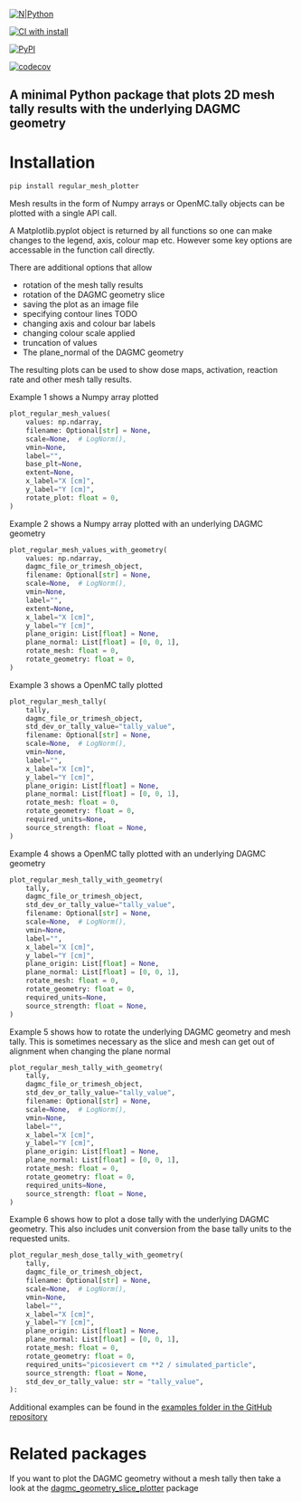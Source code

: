 [![N|Python](https://www.python.org/static/community_logos/python-powered-w-100x40.png)](https://www.python.org)

[![CI with install](https://github.com/fusion-energy/regular_mesh_plotter/actions/workflows/ci_with_install.yml/badge.svg?branch=develop)](https://github.com/fusion-energy/regular_mesh_plotter/actions/workflows/ci_with_install.yml)

[![PyPI](https://img.shields.io/pypi/v/regular-mesh-plotter?color=brightgreen&label=pypi&logo=grebrightgreenen&logoColor=green)](https://pypi.org/project/regular-mesh-plotter/)

[![codecov](https://codecov.io/gh/fusion-energy/regular_mesh_plotter/branch/main/graph/badge.svg)](https://codecov.io/gh/fusion-energy/regular_mesh_plotter)

## A minimal Python package that plots 2D mesh tally results with the underlying DAGMC geometry

# Installation

```bash
pip install regular_mesh_plotter
```

Mesh results in the form of Numpy arrays or OpenMC.tally objects can be plotted
with a single API call.

A Matplotlib.pyplot object is returned by all functions so one can make changes
to the legend, axis, colour map etc. However some key options are accessable
in the function call directly.

There are additional options that allow

- rotation of the mesh tally results
- rotation of the DAGMC geometry slice
- saving the plot as an image file
- specifying contour lines TODO
- changing axis and colour bar labels
- changing colour scale applied
- truncation of values
- The plane_normal of the DAGMC geometry

The resulting plots can be used to show dose maps, activation, reaction rate
and other mesh tally results.


Example 1 shows a Numpy array plotted
```python
plot_regular_mesh_values(
    values: np.ndarray,
    filename: Optional[str] = None,
    scale=None,  # LogNorm(),
    vmin=None,
    label="",
    base_plt=None,
    extent=None,
    x_label="X [cm]",
    y_label="Y [cm]",
    rotate_plot: float = 0,
)
```

Example 2 shows a Numpy array plotted with an underlying DAGMC geometry
```python
plot_regular_mesh_values_with_geometry(
    values: np.ndarray,
    dagmc_file_or_trimesh_object,
    filename: Optional[str] = None,
    scale=None,  # LogNorm(),
    vmin=None,
    label="",
    extent=None,
    x_label="X [cm]",
    y_label="Y [cm]",
    plane_origin: List[float] = None,
    plane_normal: List[float] = [0, 0, 1],
    rotate_mesh: float = 0,
    rotate_geometry: float = 0,
)
```

Example 3 shows a OpenMC tally plotted
```python
plot_regular_mesh_tally(
    tally,
    dagmc_file_or_trimesh_object,
    std_dev_or_tally_value="tally_value",
    filename: Optional[str] = None,
    scale=None,  # LogNorm(),
    vmin=None,
    label="",
    x_label="X [cm]",
    y_label="Y [cm]",
    plane_origin: List[float] = None,
    plane_normal: List[float] = [0, 0, 1],
    rotate_mesh: float = 0,
    rotate_geometry: float = 0,
    required_units=None,
    source_strength: float = None,
)
```

Example 4 shows a OpenMC tally plotted with an underlying DAGMC geometry
```python
plot_regular_mesh_tally_with_geometry(
    tally,
    dagmc_file_or_trimesh_object,
    std_dev_or_tally_value="tally_value",
    filename: Optional[str] = None,
    scale=None,  # LogNorm(),
    vmin=None,
    label="",
    x_label="X [cm]",
    y_label="Y [cm]",
    plane_origin: List[float] = None,
    plane_normal: List[float] = [0, 0, 1],
    rotate_mesh: float = 0,
    rotate_geometry: float = 0,
    required_units=None,
    source_strength: float = None,
)
```

Example 5 shows how to rotate the underlying DAGMC geometry and mesh tally.
This is sometimes necessary as the slice and mesh can get out of alignment
when changing the plane normal
```python
plot_regular_mesh_tally_with_geometry(
    tally,
    dagmc_file_or_trimesh_object,
    std_dev_or_tally_value="tally_value",
    filename: Optional[str] = None,
    scale=None,  # LogNorm(),
    vmin=None,
    label="",
    x_label="X [cm]",
    y_label="Y [cm]",
    plane_origin: List[float] = None,
    plane_normal: List[float] = [0, 0, 1],
    rotate_mesh: float = 0,
    rotate_geometry: float = 0,
    required_units=None,
    source_strength: float = None,
)
```

Example 6 shows how to plot a dose tally with the underlying DAGMC geometry.
This also includes unit conversion from the base tally units to the requested
units.
```python
plot_regular_mesh_dose_tally_with_geometry(
    tally,
    dagmc_file_or_trimesh_object,
    filename: Optional[str] = None,
    scale=None,  # LogNorm(),
    vmin=None,
    label="",
    x_label="X [cm]",
    y_label="Y [cm]",
    plane_origin: List[float] = None,
    plane_normal: List[float] = [0, 0, 1],
    rotate_mesh: float = 0,
    rotate_geometry: float = 0,
    required_units="picosievert cm **2 / simulated_particle",
    source_strength: float = None,
    std_dev_or_tally_value: str = "tally_value",
):
```

Additional examples can be found in the [examples folder in the GitHub repository](https://github.com/fusion-energy/regular_mesh_plotter/tree/main/examples)

# Related packages

If you want to plot the DAGMC geometry without a mesh tally then take a look at
the [dagmc_geometry_slice_plotter](https://github.com/fusion-energy/dagmc_geometry_slice_plotter) package
